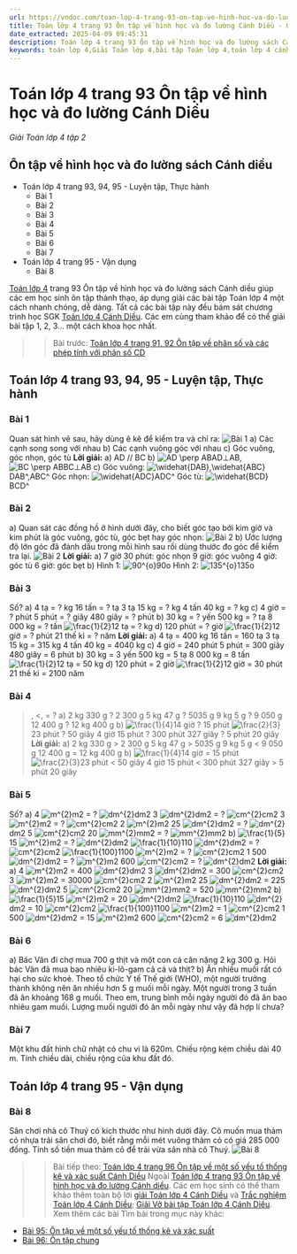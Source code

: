 ```yaml
---
url: https://vndoc.com/toan-lop-4-trang-93-on-tap-ve-hinh-hoc-va-do-luong-cd-302095
title: Toán lớp 4 trang 93 Ôn tập về hình học và đo lường Cánh Diều - Giải Toán lớp 4 tập 2 - VnDoc.com
date_extracted: 2025-04-09 09:45:31
description: Toán lớp 4 trang 93 Ôn tập về hình học và đo lường sách Cánh diều giúp các em nắm vững các dạng bài tập liên quan trong phần SGK Toán lớp 4 Cánh Diều tập 2.
keywords: toán lớp 4,Giải Toán lớp 4,bài tập Toán lớp 4,toán lớp 4 cánh diều,Giải toán lớp 4 cánh diều,Toán lớp 4 Tập 2,toán lớp 4 trang 93 cánh diều tập 2,Ôn tập về hình học và đo lường trang 93 Cánh diều,Ôn tập về hình học và đo lường lớp 4,bài tập Ôn tập về hình học và đo lường Cánh diều,Giải sách Toán lớp 4,Bài tập Toán lớp 4 có lời giải,bài tập toán lớp 4 trang 93 cánh diều,toán lớp 4 Ôn tập về hình học và đo lường
---
```


# Toán lớp 4 trang 93 Ôn tập về hình học và đo lường Cánh Diều
 _Giải Toán lớp 4 tập 2_
## Ôn tập về hình học và đo lường sách Cánh diều
  * Toán lớp 4 trang 93, 94, 95 - Luyện tập, Thực hành
    * Bài 1
    * Bài 2
    * Bài 3
    * Bài 4
    * Bài 5
    * Bài 6
    * Bài 7
  * Toán lớp 4 trang 95 - Vận dụng
    * Bài 8

[Toán lớp 4](<https://vndoc.com/toan-lop4>) trang 93 Ôn tập về hình học và đo lường sách Cánh diều giúp các em học sinh ôn tập thành thạo, áp dụng giải các bài tập Toán lớp 4 một cách nhanh chóng, dễ dàng. Tất cả các bài tập này đều bám sát chương trình học SGK [Toán lớp 4 Cánh Diều](<https://vndoc.com/toan-lop-4-canh-dieu>). Các em cùng tham khảo để có thể giải bài tập 1, 2, 3... một cách khoa học nhất.
>> Bài trước: [Toán lớp 4 trang 91, 92 Ôn tập về phân số và các phép tính với phân số CD](<https://vndoc.com/toan-lop-4-trang-91-92-on-tap-ve-phan-so-va-cac-phep-tinh-voi-phan-so-cd-302063>)
## Toán lớp 4 trang 93, 94, 95 - Luyện tập, Thực hành
### Bài 1
Quan sát hình vẽ sau, hãy dùng ê kê để kiểm tra và chỉ ra:
![Bài 1](https://i.vdoc.vn/data/image/2023/07/28/Toan-4-bai-94-1.jpg)
a\) Các cạnh song song với nhau
b\) Các cạnh vuông góc với nhau
c\) Góc vuông, góc nhọn, góc tù
**Lời giải:**
a\) AD // BC
b\) ![AD \\perp AB](https://i.vdoc.vn/data/image/blank.png)AD⊥AB, ![BC \\perp AB](https://i.vdoc.vn/data/image/blank.png)BC⊥AB
c\) Góc vuông: ![\\widehat{DAB},\\widehat{ABC}](https://i.vdoc.vn/data/image/blank.png)DAB^,ABC^
Góc nhọn: ![\\widehat{ADC}](https://i.vdoc.vn/data/image/blank.png)ADC^
Góc tù: ![\\widehat{BCD}](https://i.vdoc.vn/data/image/blank.png)BCD^
### Bài 2
a\) Quan sát các đồng hồ ở hình dưới đây, cho biết góc tạo bởi kim giờ và kim phút là góc vuông, góc tù, góc bẹt hay góc nhọn:
![Bài 2](https://i.vdoc.vn/data/image/2023/07/28/Toan-4-bai-94-2.jpg)
b\) Ước lượng độ lớn góc đã đánh dấu trong mỗi hình sau rồi dùng thước đo góc để kiểm tra lại.
![Bài 2](https://i.vdoc.vn/data/image/2023/07/28/Toan-4-bai-94-3.jpg)
**Lời giải:**
a\) 7 giờ 30 phút: góc nhọn
9 giờ: góc vuông
4 giờ: góc tù
6 giờ: góc bẹt
b\) Hình 1: ![90^{o}](https://i.vdoc.vn/data/image/blank.png)90o
Hình 2: ![135^{o}](https://i.vdoc.vn/data/image/blank.png)135o
### Bài 3
Số?
a\) 4 tạ = ? kg
16 tấn = ? tạ
3 tạ 15 kg = ? kg
4 tấn 40 kg = ? kg
c\) 4 giờ = ? phút
5 phút = ? giây
480 giây = ? phút
b\) 30 kg = ? yến
500 kg = ? tạ
8 000 kg = ? tấn
![\\frac{1}{2}](https://i.vdoc.vn/data/image/blank.png)12 tạ = ? kg
d\) 120 phút = ? giờ
![\\frac{1}{2}](https://i.vdoc.vn/data/image/blank.png)12 giờ = ? phút
21 thế kỉ = ? năm
**Lời giải:**
a\) 4 tạ = 400 kg
16 tấn = 160 tạ
3 tạ 15 kg = 315 kg
4 tấn 40 kg = 4040 kg
c\) 4 giờ = 240 phút
5 phút = 300 giây
480 giây = 6 phút
b\) 30 kg = 3 yến
500 kg = 5 tạ
8 000 kg = 8 tấn
![\\frac{1}{2}](https://i.vdoc.vn/data/image/blank.png)12 tạ = 50 kg
d\) 120 phút = 2 giờ
![\\frac{1}{2}](https://i.vdoc.vn/data/image/blank.png)12 giờ = 30 phút
21 thế kỉ = 2100 năm
### Bài 4
>, <, = ?
a\) 2 kg 330 g ? 2 300 g
5 kg 47 g ? 5035 g
9 kg 5 g ? 9 050 g
12 400 g ? 12 kg 400 g
b\) ![\\frac{1}{4}](https://i.vdoc.vn/data/image/blank.png)14 giờ ? 15 phút
![\\frac{2}{3}](https://i.vdoc.vn/data/image/blank.png)23 phút ? 50 giây
4 giờ 15 phút ? 300 phút
327 giây ? 5 phút 20 giây
**Lời giải:**
a\) 2 kg 330 g > 2 300 g
5 kg 47 g > 5035 g
9 kg 5 g < 9 050 g
12 400 g = 12 kg 400 g
b\) ![\\frac{1}{4}](https://i.vdoc.vn/data/image/blank.png)14 giờ = 15 phút
![\\frac{2}{3}](https://i.vdoc.vn/data/image/blank.png)23 phút < 50 giây
4 giờ 15 phút < 300 phút
327 giây > 5 phút 20 giây
### Bài 5
Số?
a\) 4 ![m^{2}](https://i.vdoc.vn/data/image/blank.png)m2 = ? ![dm^{2}](https://i.vdoc.vn/data/image/blank.png)dm2
3 ![dm^{2}](https://i.vdoc.vn/data/image/blank.png)dm2 = ? ![cm^{2}](https://i.vdoc.vn/data/image/blank.png)cm2
3 ![m^{2}](https://i.vdoc.vn/data/image/blank.png)m2 = ? ![cm^{2}](https://i.vdoc.vn/data/image/blank.png)cm2
2 ![m^{2}](https://i.vdoc.vn/data/image/blank.png)m2 25 ![dm^{2}](https://i.vdoc.vn/data/image/blank.png)dm2 = ? ![dm^{2}](https://i.vdoc.vn/data/image/blank.png)dm2
5 ![cm^{2}](https://i.vdoc.vn/data/image/blank.png)cm2 20 ![mm^{2}](https://i.vdoc.vn/data/image/blank.png)mm2 = ? ![mm^{2}](https://i.vdoc.vn/data/image/blank.png)mm2
b\) ![\\frac{1}{5}](https://i.vdoc.vn/data/image/blank.png)15 ![m^{2}](https://i.vdoc.vn/data/image/blank.png)m2 = ? ![dm^{2}](https://i.vdoc.vn/data/image/blank.png)dm2
![\\frac{1}{10}](https://i.vdoc.vn/data/image/blank.png)110 ![dm^{2}](https://i.vdoc.vn/data/image/blank.png)dm2 = ? ![cm^{2}](https://i.vdoc.vn/data/image/blank.png)cm2
![\\frac{1}{100}](https://i.vdoc.vn/data/image/blank.png)1100 ![m^{2}](https://i.vdoc.vn/data/image/blank.png)m2 = ? ![cm^{2}](https://i.vdoc.vn/data/image/blank.png)cm2
1 500 ![dm^{2}](https://i.vdoc.vn/data/image/blank.png)dm2 = ? ![m^{2}](https://i.vdoc.vn/data/image/blank.png)m2
600 ![cm^{2}](https://i.vdoc.vn/data/image/blank.png)cm2 = ? ![dm^{2}](https://i.vdoc.vn/data/image/blank.png)dm2
**Lời giải:**
a\) 4 ![m^{2}](https://i.vdoc.vn/data/image/blank.png)m2 = 400 ![dm^{2}](https://i.vdoc.vn/data/image/blank.png)dm2
3 ![dm^{2}](https://i.vdoc.vn/data/image/blank.png)dm2 = 300 ![cm^{2}](https://i.vdoc.vn/data/image/blank.png)cm2
3 ![m^{2}](https://i.vdoc.vn/data/image/blank.png)m2 = 30000 ![cm^{2}](https://i.vdoc.vn/data/image/blank.png)cm2
2 ![m^{2}](https://i.vdoc.vn/data/image/blank.png)m2 25 ![dm^{2}](https://i.vdoc.vn/data/image/blank.png)dm2 = 225 ![dm^{2}](https://i.vdoc.vn/data/image/blank.png)dm2
5 ![cm^{2}](https://i.vdoc.vn/data/image/blank.png)cm2 20 ![mm^{2}](https://i.vdoc.vn/data/image/blank.png)mm2 = 520 ![mm^{2}](https://i.vdoc.vn/data/image/blank.png)mm2
b\) ![\\frac{1}{5}](https://i.vdoc.vn/data/image/blank.png)15 ![m^{2}](https://i.vdoc.vn/data/image/blank.png)m2 = 20 ![dm^{2}](https://i.vdoc.vn/data/image/blank.png)dm2
![\\frac{1}{10}](https://i.vdoc.vn/data/image/blank.png)110 ![dm^{2}](https://i.vdoc.vn/data/image/blank.png)dm2 = 10 ![cm^{2}](https://i.vdoc.vn/data/image/blank.png)cm2
![\\frac{1}{100}](https://i.vdoc.vn/data/image/blank.png)1100 ![m^{2}](https://i.vdoc.vn/data/image/blank.png)m2 = 1 ![cm^{2}](https://i.vdoc.vn/data/image/blank.png)cm2
1 500 ![dm^{2}](https://i.vdoc.vn/data/image/blank.png)dm2 = 15 ![m^{2}](https://i.vdoc.vn/data/image/blank.png)m2
600 ![cm^{2}](https://i.vdoc.vn/data/image/blank.png)cm2 = 6 ![dm^{2}](https://i.vdoc.vn/data/image/blank.png)dm2
### Bài 6
a\) Bác Vân đi chợ mua 700 g thịt và một con cá cân nặng 2 kg 300 g. Hỏi bác Vân đã mua bao nhiêu ki-lô-gam cả cá và thịt?
b\) Ăn nhiều muối rất có hại cho sức khoẻ. Theo tổ chức Y tế Thế giới \(WHO\), một người trưởng thành không nên ăn nhiều hơn 5 g muối mỗi ngày.
Một người trong 3 tuần đã ăn khoảng 168 g muối. Theo em, trung bình mỗi ngày người đó đã ăn bao nhiêu gam muối. Lượng muối người đó ăn mỗi ngày như vậy đã hợp lí chưa?
### Bài 7
Một khu đất hình chữ nhật có chu vi là 620m. Chiều rộng kém chiều dài 40 m. Tính chiều dài, chiều rộng của khu đất đó.
## Toán lớp 4 trang 95 - Vận dụng
### Bài 8
Sân chơi nhà cô Thuý có kích thước như hình dưới đây. Cô muốn mua thảm cỏ nhựa trải sân chơi đó, biết rằng mỗi mét vuông thảm cỏ có giá 285 000 đồng. Tính số tiền mua thảm cỏ để trải vừa sân nhà cô Thuý.
![Bài 8](https://i.vdoc.vn/data/image/2023/07/28/Toan-4-bai-94-4.jpg)
>> Bài tiếp theo: [Toán lớp 4 trang 96 Ôn tập về một số yếu tố thống kê và xác suất Cánh Diều](<https://vndoc.com/toan-lop-4-trang-96-on-tap-ve-mot-so-yeu-to-thong-ke-va-xac-suat-canh-dieu-302098>)
Ngoài [Toán lớp 4 trang 93 Ôn tập về hình học và đo lường Cánh diều](<https://vndoc.com/toan-lop-4-trang-93-on-tap-ve-hinh-hoc-va-do-luong-cd-302095>). Các em học sinh có thể tham khảo thêm toàn bộ lời [giải Toán lớp 4 Cánh Diều](<https://vndoc.com/toan-lop-4-canh-dieu>) và [Trắc nghiệm Toán lớp 4 Cánh Diều](<https://vndoc.com/trac-nghiem-toan-lop-4-canh-dieu>); [Giải Vở bài tập Toán lớp 4 Cánh Diều](<https://vndoc.com/vo-bai-tap-toan-lop-4-canh-dieu>).
Xem thêm các bài Tìm bài trong mục này khác:
  * [Bài 95: Ôn tập về một số yếu tố thống kê và xác suất](</toan-lop-4-trang-96-on-tap-ve-mot-so-yeu-to-thong-ke-va-xac-suat-canh-dieu-302098>)
  * [Bài 96: Ôn tập chung](</toan-lop-4-trang-99-on-tap-chung-canh-dieu-302103>)

